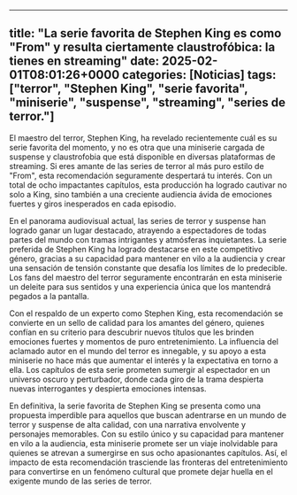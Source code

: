
---
title: "La serie favorita de Stephen King es como "From" y resulta ciertamente claustrofóbica: la tienes en streaming"
date: 2025-02-01T08:01:26+0000
categories: [Noticias]
tags: ["terror", "Stephen King", "serie favorita", "miniserie", "suspense", "streaming", "series de terror."]
---

El maestro del terror, Stephen King, ha revelado recientemente cuál es su serie favorita del momento, y no es otra que una miniserie cargada de suspense y claustrofobia que está disponible en diversas plataformas de streaming. Si eres amante de las series de terror al más puro estilo de "From", esta recomendación seguramente despertará tu interés. Con un total de ocho impactantes capítulos, esta producción ha logrado cautivar no solo a King, sino también a una creciente audiencia ávida de emociones fuertes y giros inesperados en cada episodio.

En el panorama audiovisual actual, las series de terror y suspense han logrado ganar un lugar destacado, atrayendo a espectadores de todas partes del mundo con tramas intrigantes y atmósferas inquietantes. La serie preferida de Stephen King ha logrado destacarse en este competitivo género, gracias a su capacidad para mantener en vilo a la audiencia y crear una sensación de tensión constante que desafía los límites de lo predecible. Los fans del maestro del terror seguramente encontrarán en esta miniserie un deleite para sus sentidos y una experiencia única que los mantendrá pegados a la pantalla.

Con el respaldo de un experto como Stephen King, esta recomendación se convierte en un sello de calidad para los amantes del género, quienes confían en su criterio para descubrir nuevos títulos que les brinden emociones fuertes y momentos de puro entretenimiento. La influencia del aclamado autor en el mundo del terror es innegable, y su apoyo a esta miniserie no hace más que aumentar el interés y la expectativa en torno a ella. Los capítulos de esta serie prometen sumergir al espectador en un universo oscuro y perturbador, donde cada giro de la trama despierta nuevas interrogantes y despierta emociones intensas.

En definitiva, la serie favorita de Stephen King se presenta como una propuesta imperdible para aquellos que buscan adentrarse en un mundo de terror y suspense de alta calidad, con una narrativa envolvente y personajes memorables. Con su estilo único y su capacidad para mantener en vilo a la audiencia, esta miniserie promete ser un viaje inolvidable para quienes se atrevan a sumergirse en sus ocho apasionantes capítulos. Así, el impacto de esta recomendación trasciende las fronteras del entretenimiento para convertirse en un fenómeno cultural que promete dejar huella en el exigente mundo de las series de terror.
    